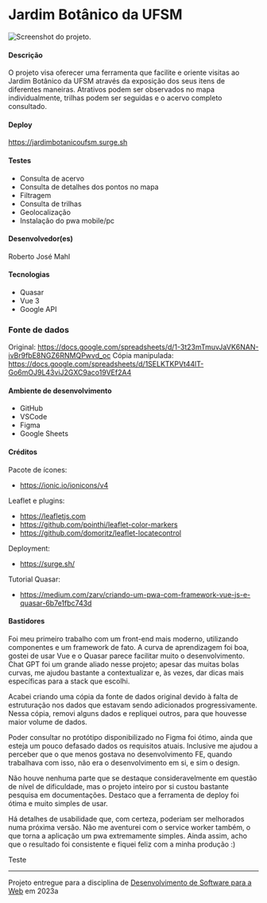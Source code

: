 # Jardim Botânico da UFSM

![Screenshot do projeto](screenshot.png "Screenshot do projeto").


#### Descrição

O projeto visa oferecer uma ferramenta que facilite e oriente visitas ao Jardim Botânico da UFSM através da exposição dos seus itens de diferentes maneiras. 
Atrativos podem ser observados no mapa individualmente, trilhas podem ser seguidas e o acervo completo consultado.

#### Deploy

https://jardimbotanicoufsm.surge.sh

#### Testes

- Consulta de acervo
- Consulta de detalhes dos pontos no mapa
- Filtragem
- Consulta de trilhas
- Geolocalização
- Instalação do pwa mobile/pc

#### Desenvolvedor(es)
Roberto José Mahl

#### Tecnologias

- Quasar
- Vue 3
- Google API

### Fonte de dados

Original: https://docs.google.com/spreadsheets/d/1-3t23mTmuvJaVK6NAN-ivBr9fbE8NGZ6RNMQPwvd_oc
Cópia manipulada: https://docs.google.com/spreadsheets/d/1SELKTKPVt44lT-Go6mOJ9L43viJ2GXC9aco19VEf2A4

#### Ambiente de desenvolvimento

- GitHub
- VSCode
- Figma
- Google Sheets

#### Créditos

Pacote de ícones:
- https://ionic.io/ionicons/v4

Leaflet e plugins:
- https://leafletjs.com
- https://github.com/pointhi/leaflet-color-markers
- https://github.com/domoritz/leaflet-locatecontrol

Deployment:
-	https://surge.sh/

Tutorial Quasar:
- https://medium.com/zarv/criando-um-pwa-com-framework-vue-js-e-quasar-6b7e1fbc743d

#### Bastidores

Foi meu primeiro trabalho com um front-end mais moderno, utilizando componentes e um framework de fato. A curva de aprendizagem foi boa, gostei de usar Vue e o Quasar parece facilitar muito o desenvolvimento. Chat GPT foi um grande aliado nesse projeto; apesar das muitas bolas curvas, me ajudou bastante a contextualizar e, às vezes, dar dicas mais específicas para a stack que escolhi. 

Acabei criando uma cópia da fonte de dados original devido à falta de estruturação nos dados que estavam sendo adicionados progressivamente. Nessa cópia, removi alguns dados e repliquei outros, para que houvesse maior volume de dados.

Poder consultar no protótipo disponibilizado no Figma foi ótimo, ainda que esteja um pouco defasado dados os requisitos atuais. Inclusive me ajudou a perceber que o que menos gostava no desenvolvimento FE, quando trabalhava com isso, não era o desenvolvimento em si, e sim o design.

Não houve nenhuma parte que se destaque consideravelmente em questão de nível de dificuldade, mas o projeto inteiro por si custou bastante pesquisa em documentações. Destaco que a ferramenta de deploy foi ótima e muito simples de usar.

Há detalhes de usabilidade que, com certeza, poderiam ser melhorados numa próxima versão. Não me aventurei com o service worker também, o que torna a aplicação um pwa extremamente simples. Ainda assim, acho que o resultado foi consistente e fiquei feliz com a minha produção :)

Teste

---
Projeto entregue para a disciplina de [Desenvolvimento de Software para a Web](http://github.com/andreainfufsm/elc1090-2023a) em 2023a
